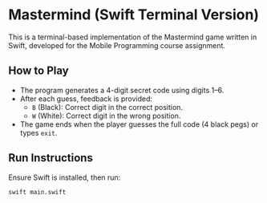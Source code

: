 # Mastermind (Swift Terminal Version)

This is a terminal-based implementation of the Mastermind game written in Swift, developed for the Mobile Programming course assignment.

## How to Play

- The program generates a 4-digit secret code using digits 1–6.
- After each guess, feedback is provided:
  - `B` (Black): Correct digit in the correct position.
  - `W` (White): Correct digit in the wrong position.
- The game ends when the player guesses the full code (4 black pegs) or types `exit`.

## Run Instructions

Ensure Swift is installed, then run:

```bash
swift main.swift
